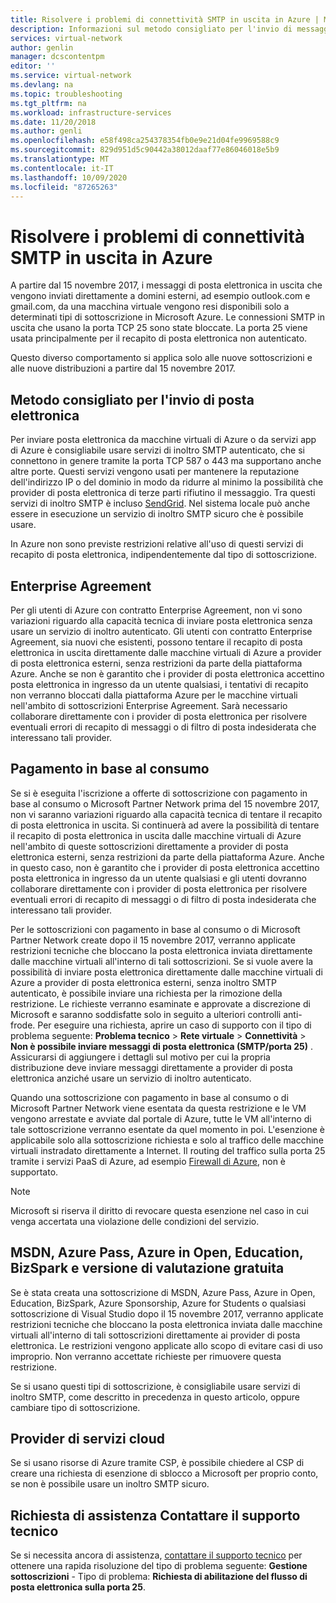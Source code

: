 ```yaml
---
title: Risolvere i problemi di connettività SMTP in uscita in Azure | Microsoft Docs
description: Informazioni sul metodo consigliato per l'invio di messaggi di posta elettronica e su come risolvere i problemi di connettività SMTP in uscita in Azure.
services: virtual-network
author: genlin
manager: dcscontentpm
editor: ''
ms.service: virtual-network
ms.devlang: na
ms.topic: troubleshooting
ms.tgt_pltfrm: na
ms.workload: infrastructure-services
ms.date: 11/20/2018
ms.author: genli
ms.openlocfilehash: e58f498ca254378354fb0e9e21d04fe9969588c9
ms.sourcegitcommit: 829d951d5c90442a38012daaf77e86046018e5b9
ms.translationtype: MT
ms.contentlocale: it-IT
ms.lasthandoff: 10/09/2020
ms.locfileid: "87265263"
---
```

# <a name="troubleshoot-outbound-smtp-connectivity-issues-in-azure"></a>Risolvere i problemi di connettività SMTP in uscita in Azure

A partire dal 15 novembre 2017, i messaggi di posta elettronica in uscita che vengono inviati direttamente a domini esterni, ad esempio outlook.com e gmail.com, da una macchina virtuale vengono resi disponibili solo a determinati tipi di sottoscrizione in Microsoft Azure. Le connessioni SMTP in uscita che usano la porta TCP 25 sono state bloccate. La porta 25 viene usata principalmente per il recapito di posta elettronica non autenticato.

Questo diverso comportamento si applica solo alle nuove sottoscrizioni e alle nuove distribuzioni a partire dal 15 novembre 2017.

## <a name="recommended-method-of-sending-email"></a>Metodo consigliato per l'invio di posta elettronica
Per inviare posta elettronica da macchine virtuali di Azure o da servizi app di Azure è consigliabile usare servizi di inoltro SMTP autenticato, che si connettono in genere tramite la porta TCP 587 o 443 ma supportano anche altre porte. Questi servizi vengono usati per mantenere la reputazione dell'indirizzo IP o del dominio in modo da ridurre al minimo la possibilità che provider di posta elettronica di terze parti rifiutino il messaggio. Tra questi servizi di inoltro SMTP è incluso [SendGrid](https://sendgrid.com/partners/azure/). Nel sistema locale può anche essere in esecuzione un servizio di inoltro SMTP sicuro che è possibile usare.

In Azure non sono previste restrizioni relative all'uso di questi servizi di recapito di posta elettronica, indipendentemente dal tipo di sottoscrizione.

## <a name="enterprise-agreement"></a>Enterprise Agreement
Per gli utenti di Azure con contratto Enterprise Agreement, non vi sono variazioni riguardo alla capacità tecnica di inviare posta elettronica senza usare un servizio di inoltro autenticato. Gli utenti con contratto Enterprise Agreement, sia nuovi che esistenti, possono tentare il recapito di posta elettronica in uscita direttamente dalle macchine virtuali di Azure a provider di posta elettronica esterni, senza restrizioni da parte della piattaforma Azure. Anche se non è garantito che i provider di posta elettronica accettino posta elettronica in ingresso da un utente qualsiasi, i tentativi di recapito non verranno bloccati dalla piattaforma Azure per le macchine virtuali nell'ambito di sottoscrizioni Enterprise Agreement. Sarà necessario collaborare direttamente con i provider di posta elettronica per risolvere eventuali errori di recapito di messaggi o di filtro di posta indesiderata che interessano tali provider.

## <a name="pay-as-you-go"></a>Pagamento in base al consumo
Se si è eseguita l'iscrizione a offerte di sottoscrizione con pagamento in base al consumo o Microsoft Partner Network prima del 15 novembre 2017, non vi saranno variazioni riguardo alla capacità tecnica di tentare il recapito di posta elettronica in uscita. Si continuerà ad avere la possibilità di tentare il recapito di posta elettronica in uscita dalle macchine virtuali di Azure nell'ambito di queste sottoscrizioni direttamente a provider di posta elettronica esterni, senza restrizioni da parte della piattaforma Azure. Anche in questo caso, non è garantito che i provider di posta elettronica accettino posta elettronica in ingresso da un utente qualsiasi e gli utenti dovranno collaborare direttamente con i provider di posta elettronica per risolvere eventuali errori di recapito di messaggi o di filtro di posta indesiderata che interessano tali provider.

Per le sottoscrizioni con pagamento in base al consumo o di Microsoft Partner Network create dopo il 15 novembre 2017, verranno applicate restrizioni tecniche che bloccano la posta elettronica inviata direttamente dalle macchine virtuali all'interno di tali sottoscrizioni. Se si vuole avere la possibilità di inviare posta elettronica direttamente dalle macchine virtuali di Azure a provider di posta elettronica esterni, senza inoltro SMTP autenticato, è possibile inviare una richiesta per la rimozione della restrizione. Le richieste verranno esaminate e approvate a discrezione di Microsoft e saranno soddisfatte solo in seguito a ulteriori controlli anti-frode. Per eseguire una richiesta, aprire un caso di supporto con il tipo di problema seguente: **Problema tecnico** > **Rete virtuale** > **Connettività** > **Non è possibile inviare messaggi di posta elettronica (SMTP/porta 25)** . Assicurarsi di aggiungere i dettagli sul motivo per cui la propria distribuzione deve inviare messaggi direttamente a provider di posta elettronica anziché usare un servizio di inoltro autenticato.

Quando una sottoscrizione con pagamento in base al consumo o di Microsoft Partner Network viene esentata da questa restrizione e le VM vengono arrestate e avviate dal portale di Azure, tutte le VM all'interno di tale sottoscrizione verranno esentate da quel momento in poi. L'esenzione è applicabile solo alla sottoscrizione richiesta e solo al traffico delle macchine virtuali instradato direttamente a Internet. Il routing del traffico sulla porta 25 tramite i servizi PaaS di Azure, ad esempio [Firewall di Azure](https://azure.microsoft.com/services/azure-firewall/), non è supportato.

> [!NOTE]
> Microsoft si riserva il diritto di revocare questa esenzione nel caso in cui venga accertata una violazione delle condizioni del servizio.

## <a name="msdn-azure-pass-azure-in-open-education-bizspark-and-free-trial"></a>MSDN, Azure Pass, Azure in Open, Education, BizSpark e versione di valutazione gratuita
Se è stata creata una sottoscrizione di MSDN, Azure Pass, Azure in Open, Education, BizSpark, Azure Sponsorship, Azure for Students o qualsiasi sottoscrizione di Visual Studio dopo il 15 novembre 2017, verranno applicate restrizioni tecniche che bloccano la posta elettronica inviata dalle macchine virtuali all'interno di tali sottoscrizioni direttamente ai provider di posta elettronica. Le restrizioni vengono applicate allo scopo di evitare casi di uso improprio. Non verranno accettate richieste per rimuovere questa restrizione.

Se si usano questi tipi di sottoscrizione, è consigliabile usare servizi di inoltro SMTP, come descritto in precedenza in questo articolo, oppure cambiare tipo di sottoscrizione.

## <a name="cloud-service-provider-csp"></a>Provider di servizi cloud

Se si usano risorse di Azure tramite CSP, è possibile chiedere al CSP di creare una richiesta di esenzione di sblocco a Microsoft per proprio conto, se non è possibile usare un inoltro SMTP sicuro.

## <a name="need-help-contact-support"></a>Richiesta di assistenza Contattare il supporto tecnico

Se si necessita ancora di assistenza, [contattare il supporto tecnico](https://portal.azure.com/?#blade/Microsoft_Azure_Support/HelpAndSupportBlade) per ottenere una rapida risoluzione del tipo di problema seguente: **Gestione sottoscrizioni** - Tipo di problema: **Richiesta di abilitazione del flusso di posta elettronica sulla porta 25**.
